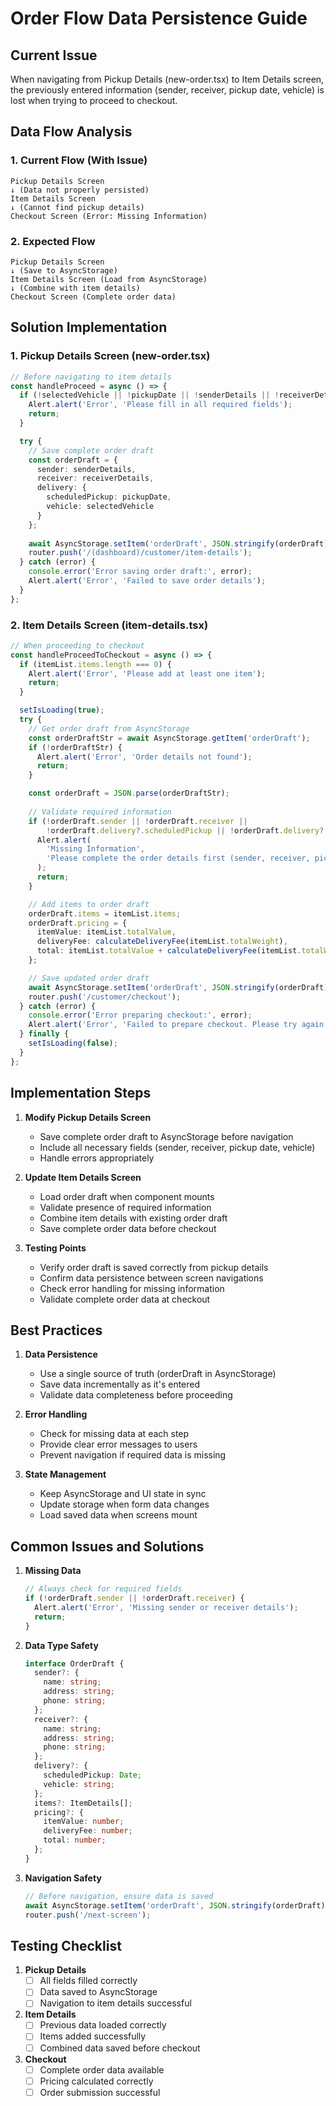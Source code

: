 # Order Flow Data Persistence Guide

## Current Issue
When navigating from Pickup Details (new-order.tsx) to Item Details screen, the previously entered information (sender, receiver, pickup date, vehicle) is lost when trying to proceed to checkout.

## Data Flow Analysis

### 1. Current Flow (With Issue)
```
Pickup Details Screen
↓ (Data not properly persisted)
Item Details Screen
↓ (Cannot find pickup details)
Checkout Screen (Error: Missing Information)
```

### 2. Expected Flow
```
Pickup Details Screen
↓ (Save to AsyncStorage)
Item Details Screen (Load from AsyncStorage)
↓ (Combine with item details)
Checkout Screen (Complete order data)
```

## Solution Implementation

### 1. Pickup Details Screen (new-order.tsx)
```typescript
// Before navigating to item details
const handleProceed = async () => {
  if (!selectedVehicle || !pickupDate || !senderDetails || !receiverDetails) {
    Alert.alert('Error', 'Please fill in all required fields');
    return;
  }

  try {
    // Save complete order draft
    const orderDraft = {
      sender: senderDetails,
      receiver: receiverDetails,
      delivery: {
        scheduledPickup: pickupDate,
        vehicle: selectedVehicle
      }
    };
    
    await AsyncStorage.setItem('orderDraft', JSON.stringify(orderDraft));
    router.push('/(dashboard)/customer/item-details');
  } catch (error) {
    console.error('Error saving order draft:', error);
    Alert.alert('Error', 'Failed to save order details');
  }
};
```

### 2. Item Details Screen (item-details.tsx)
```typescript
// When proceeding to checkout
const handleProceedToCheckout = async () => {
  if (itemList.items.length === 0) {
    Alert.alert('Error', 'Please add at least one item');
    return;
  }

  setIsLoading(true);
  try {
    // Get order draft from AsyncStorage
    const orderDraftStr = await AsyncStorage.getItem('orderDraft');
    if (!orderDraftStr) {
      Alert.alert('Error', 'Order details not found');
      return;
    }

    const orderDraft = JSON.parse(orderDraftStr);
    
    // Validate required information
    if (!orderDraft.sender || !orderDraft.receiver || 
        !orderDraft.delivery?.scheduledPickup || !orderDraft.delivery?.vehicle) {
      Alert.alert(
        'Missing Information',
        'Please complete the order details first (sender, receiver, pickup date, and vehicle selection).'
      );
      return;
    }

    // Add items to order draft
    orderDraft.items = itemList.items;
    orderDraft.pricing = {
      itemValue: itemList.totalValue,
      deliveryFee: calculateDeliveryFee(itemList.totalWeight),
      total: itemList.totalValue + calculateDeliveryFee(itemList.totalWeight)
    };

    // Save updated order draft
    await AsyncStorage.setItem('orderDraft', JSON.stringify(orderDraft));
    router.push('/customer/checkout');
  } catch (error) {
    console.error('Error preparing checkout:', error);
    Alert.alert('Error', 'Failed to prepare checkout. Please try again.');
  } finally {
    setIsLoading(false);
  }
};
```

## Implementation Steps

1. **Modify Pickup Details Screen**
   - Save complete order draft to AsyncStorage before navigation
   - Include all necessary fields (sender, receiver, pickup date, vehicle)
   - Handle errors appropriately

2. **Update Item Details Screen**
   - Load order draft when component mounts
   - Validate presence of required information
   - Combine item details with existing order draft
   - Save complete order data before checkout

3. **Testing Points**
   - Verify order draft is saved correctly from pickup details
   - Confirm data persistence between screen navigations
   - Check error handling for missing information
   - Validate complete order data at checkout

## Best Practices

1. **Data Persistence**
   - Use a single source of truth (orderDraft in AsyncStorage)
   - Save data incrementally as it's entered
   - Validate data completeness before proceeding

2. **Error Handling**
   - Check for missing data at each step
   - Provide clear error messages to users
   - Prevent navigation if required data is missing

3. **State Management**
   - Keep AsyncStorage and UI state in sync
   - Update storage when form data changes
   - Load saved data when screens mount

## Common Issues and Solutions

1. **Missing Data**
   ```typescript
   // Always check for required fields
   if (!orderDraft.sender || !orderDraft.receiver) {
     Alert.alert('Error', 'Missing sender or receiver details');
     return;
   }
   ```

2. **Data Type Safety**
   ```typescript
   interface OrderDraft {
     sender?: {
       name: string;
       address: string;
       phone: string;
     };
     receiver?: {
       name: string;
       address: string;
       phone: string;
     };
     delivery?: {
       scheduledPickup: Date;
       vehicle: string;
     };
     items?: ItemDetails[];
     pricing?: {
       itemValue: number;
       deliveryFee: number;
       total: number;
     };
   }
   ```

3. **Navigation Safety**
   ```typescript
   // Before navigation, ensure data is saved
   await AsyncStorage.setItem('orderDraft', JSON.stringify(orderDraft));
   router.push('/next-screen');
   ```

## Testing Checklist

1. **Pickup Details**
   - [ ] All fields filled correctly
   - [ ] Data saved to AsyncStorage
   - [ ] Navigation to item details successful

2. **Item Details**
   - [ ] Previous data loaded correctly
   - [ ] Items added successfully
   - [ ] Combined data saved before checkout

3. **Checkout**
   - [ ] Complete order data available
   - [ ] Pricing calculated correctly
   - [ ] Order submission successful 